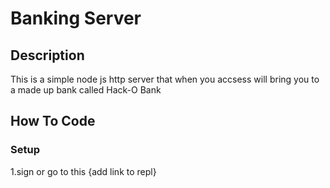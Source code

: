 # Banking Server
## Description
This is a simple node js http server that when you accsess will bring you to a made up bank called Hack-O Bank
## How To Code
### Setup
1.sign or 
go to this {add link to repl} 
